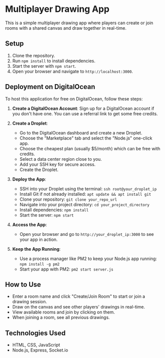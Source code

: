 # Multiplayer Drawing App

This is a simple multiplayer drawing app where players can create or join rooms with a shared canvas and draw together in real-time.

## Setup

1. Clone the repository.
2. Run `npm install` to install dependencies.
3. Start the server with `npm start`.
4. Open your browser and navigate to `http://localhost:3000`.

## Deployment on DigitalOcean

To host this application for free on DigitalOcean, follow these steps:

1. **Create a DigitalOcean Account**: Sign up for a DigitalOcean account if you don't have one. You can use a referral link to get some free credits.

2. **Create a Droplet**:
   - Go to the DigitalOcean dashboard and create a new Droplet.
   - Choose the "Marketplace" tab and select the "Node.js" one-click app.
   - Choose the cheapest plan (usually $5/month) which can be free with credits.
   - Select a data center region close to you.
   - Add your SSH key for secure access.
   - Create the Droplet.

3. **Deploy the App**:
   - SSH into your Droplet using the terminal: `ssh root@your_droplet_ip`
   - Install Git if not already installed: `apt update && apt install git`
   - Clone your repository: `git clone your_repo_url`
   - Navigate into your project directory: `cd your_project_directory`
   - Install dependencies: `npm install`
   - Start the server: `npm start`

4. **Access the App**:
   - Open your browser and go to `http://your_droplet_ip:3000` to see your app in action.

5. **Keep the App Running**:
   - Use a process manager like PM2 to keep your Node.js app running: `npm install -g pm2`
   - Start your app with PM2: `pm2 start server.js`

## How to Use

- Enter a room name and click "Create/Join Room" to start or join a drawing session.
- Draw on the canvas and see other players' drawings in real-time.
- View available rooms and join by clicking on them.
- When joining a room, see all previous drawings.

## Technologies Used

- HTML, CSS, JavaScript
- Node.js, Express, Socket.io